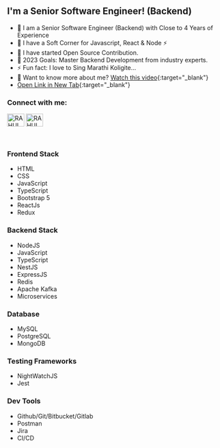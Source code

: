 ## I'm a Senior Software Engineer! (Backend)

- 🔭 I am a Senior Software Engineer (Backend) with Close to 4 Years of Experience
- 🌱 I have a Soft Corner for Javascript, React & Node ⚡
- 👯 I have started Open Source Contribution.
- 🥅 2023 Goals: Master Backend Development from industry experts.
- ⚡ Fun fact: I love to Sing Marathi Koligite...
- 🕺 Want to know more about me? [Watch this video](https://bit.ly/rahul-intro){:target="_blank"}
- [Open Link in New Tab](https://example.com){:target="_blank"}

<h3 align="left">Connect with me:</h3>
<p align="left">
<a href="https://linkedin.com/in/more03625" target="blank"><img align="center" src="https://raw.githubusercontent.com/rahuldkjain/github-profile-readme-generator/master/src/images/icons/Social/linked-in-alt.svg" alt="RAHUL MORE" height="30" width="40" /></a>
<a href="https://www.leetcode.com/more03625" target="blank"><img align="center" src="https://raw.githubusercontent.com/rahuldkjain/github-profile-readme-generator/master/src/images/icons/Social/leet-code.svg" alt="RAHUL MORE" height="30" width="40" /></a>
</p>
<br />

### Frontend Stack
- HTML
- CSS
- JavaScript
- TypeScript
- Bootstrap 5
- ReactJs
- Redux

### Backend Stack
- NodeJS
- JavaScript
- TypeScript
- NestJS
- ExpressJS
- Redis
- Apache Kafka
- Microservices

### Database
- MySQL
- PostgreSQL
- MongoDB

### Testing Frameworks
- NightWatchJS
- Jest

### Dev Tools
- Github/Git/Bitbucket/Gitlab
- Postman
- Jira
- CI/CD

<br />
<br />

[website]: https://morejavascript.blogspot.com/
[linkedin]: https://linkedin.com/in/more03625
